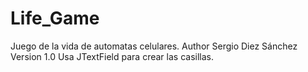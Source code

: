 # Life_Game

Juego de la vida de automatas celulares.
Author Sergio Diez Sánchez
Version 1.0
Usa JTextField para crear las casillas.
